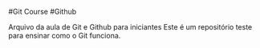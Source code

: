 #Git Course
#Github

Arquivo da aula de Git e Github para iniciantes
Este é um repositório teste para ensinar como o Git funciona.
